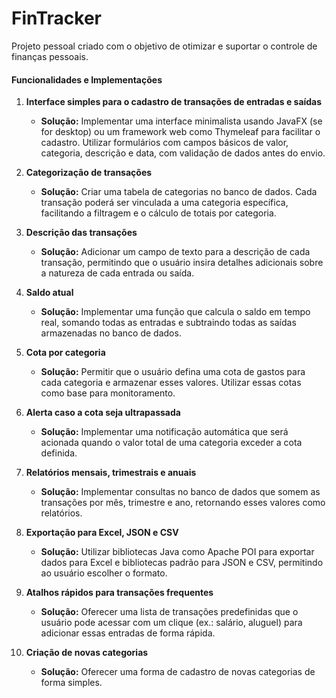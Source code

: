 # FinTracker

Projeto pessoal criado com o objetivo de otimizar e suportar o controle de finanças pessoais.

#### Funcionalidades e Implementações

1. **Interface simples para o cadastro de transações de entradas e saídas**
   - **Solução:** Implementar uma interface minimalista usando JavaFX (se for desktop) ou um framework web como Thymeleaf para facilitar o cadastro. Utilizar formulários com campos básicos de valor, categoria, descrição e data, com validação de dados antes do envio.

2. **Categorização de transações**
   - **Solução:** Criar uma tabela de categorias no banco de dados. Cada transação poderá ser vinculada a uma categoria específica, facilitando a filtragem e o cálculo de totais por categoria.

3. **Descrição das transações**
   - **Solução:** Adicionar um campo de texto para a descrição de cada transação, permitindo que o usuário insira detalhes adicionais sobre a natureza de cada entrada ou saída.

4. **Saldo atual**
   - **Solução:** Implementar uma função que calcula o saldo em tempo real, somando todas as entradas e subtraindo todas as saídas armazenadas no banco de dados.

5. **Cota por categoria**
   - **Solução:** Permitir que o usuário defina uma cota de gastos para cada categoria e armazenar esses valores. Utilizar essas cotas como base para monitoramento.

6. **Alerta caso a cota seja ultrapassada**
   - **Solução:** Implementar uma notificação automática que será acionada quando o valor total de uma categoria exceder a cota definida.

7. **Relatórios mensais, trimestrais e anuais**
   - **Solução:** Implementar consultas no banco de dados que somem as transações por mês, trimestre e ano, retornando esses valores como relatórios.

8. **Exportação para Excel, JSON e CSV**
   - **Solução:** Utilizar bibliotecas Java como Apache POI para exportar dados para Excel e bibliotecas padrão para JSON e CSV, permitindo ao usuário escolher o formato.

9. **Atalhos rápidos para transações frequentes**
   - **Solução:** Oferecer uma lista de transações predefinidas que o usuário pode acessar com um clique (ex.: salário, aluguel) para adicionar essas entradas de forma rápida.

10. **Criação de novas categorias**
     - **Solução:** Oferecer uma forma de cadastro de novas categorias de forma simples.
